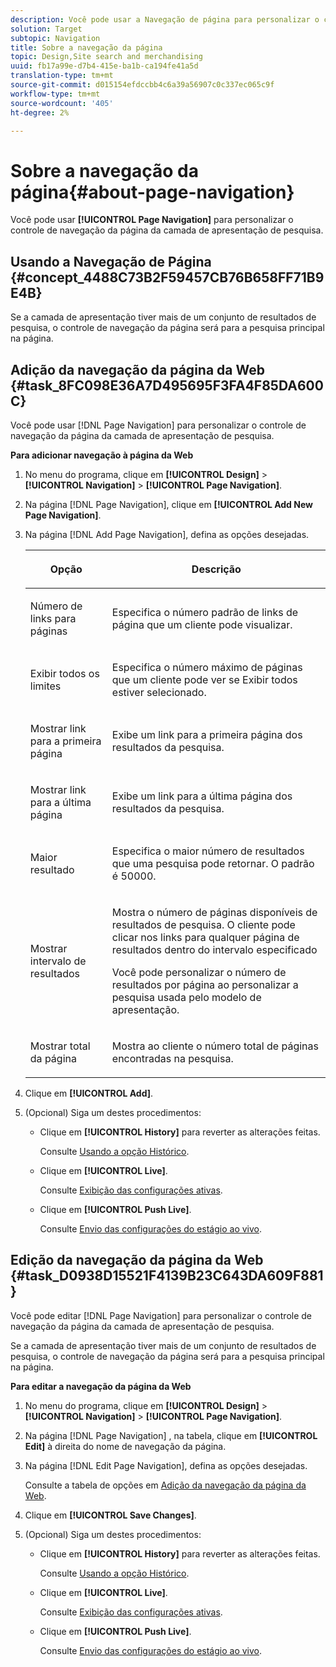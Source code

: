```yaml
---
description: Você pode usar a Navegação de página para personalizar o controle de navegação da página da camada de apresentação de pesquisa.
solution: Target
subtopic: Navigation
title: Sobre a navegação da página
topic: Design,Site search and merchandising
uuid: fb17a99e-d7b4-415e-ba1b-ca194fe41a5d
translation-type: tm+mt
source-git-commit: d015154efdccbb4c6a39a56907c0c337ec065c9f
workflow-type: tm+mt
source-wordcount: '405'
ht-degree: 2%

---
```



# Sobre a navegação da página{#about-page-navigation}

Você pode usar **[!UICONTROL Page Navigation]** para personalizar o controle de navegação da página da camada de apresentação de pesquisa.

## Usando a Navegação de Página {#concept_4488C73B2F59457CB76B658FF71B9E4B}

Se a camada de apresentação tiver mais de um conjunto de resultados de pesquisa, o controle de navegação da página será para a pesquisa principal na página.

## Adição da navegação da página da Web {#task_8FC098E36A7D495695F3FA4F85DA600C}

Você pode usar [!DNL Page Navigation] para personalizar o controle de navegação da página da camada de apresentação de pesquisa.

<!-- 

t_configuring_web_page_navigation.xml

 -->

**Para adicionar navegação à página da Web**

1. No menu do programa, clique em **[!UICONTROL Design]** > **[!UICONTROL Navigation]** > **[!UICONTROL Page Navigation]**.
1. Na página [!DNL Page Navigation], clique em **[!UICONTROL Add New Page Navigation]**.
1. Na página [!DNL Add Page Navigation], defina as opções desejadas.

   <!-- 
   r_page_navigation_options.xml
   -->

   <table> 
    <thead> 
      <tr> 
      <th colname="col1" class="entry"> <p>Opção </p> </th> 
      <th colname="col2" class="entry"> <p>Descrição </p> </th> 
      </tr> 
    </thead>
    <tbody> 
      <tr> 
      <td colname="col1"> <p>Número de links para páginas </p> </td> 
      <td colname="col2"> <p> Especifica o número padrão de links de página que um cliente pode visualizar. </p> </td> 
      </tr> 
      <tr> 
      <td colname="col1"> <p>Exibir todos os limites </p> </td> 
      <td colname="col2"> <p>Especifica o número máximo de páginas que um cliente pode ver se <span class="uicontrol"> Exibir todos</span> estiver selecionado. </p> </td> 
      </tr> 
      <tr> 
      <td colname="col1"> <p>Mostrar link para a primeira página </p> </td> 
      <td colname="col2"> <p>Exibe um link para a primeira página dos resultados da pesquisa. </p> </td> 
      </tr> 
      <tr> 
      <td colname="col1"> <p>Mostrar link para a última página </p> </td> 
      <td colname="col2"> <p> Exibe um link para a última página dos resultados da pesquisa. </p> </td> 
      </tr> 
      <tr> 
      <td colname="col1"> <p>Maior resultado </p> </td> 
      <td colname="col2"> <p>Especifica o maior número de resultados que uma pesquisa pode retornar. O padrão é 50000. </p> </td> 
      </tr> 
      <tr> 
      <td colname="col1"> <p>Mostrar intervalo de resultados </p> </td> 
      <td colname="col2"> <p>Mostra o número de páginas disponíveis de resultados de pesquisa. O cliente pode clicar nos links para qualquer página de resultados dentro do intervalo especificado </p> <p> Você pode personalizar o número de resultados por página ao personalizar a pesquisa usada pelo modelo de apresentação. </p> </td> 
      </tr> 
      <tr> 
      <td colname="col1"> <p>Mostrar total da página </p> </td> 
      <td colname="col2"> <p>Mostra ao cliente o número total de páginas encontradas na pesquisa. </p> </td> 
      </tr> 
    </tbody> 
    </table>

1. Clique em **[!UICONTROL Add]**.
1. (Opcional) Siga um destes procedimentos:

   * Clique em **[!UICONTROL History]** para reverter as alterações feitas.

      Consulte [Usando a opção Histórico](../t-using-the-history-option.md#task_70DD3F87A67242BBBD2CB27156F43002).

   * Clique em **[!UICONTROL Live]**.

      Consulte [Exibição das configurações ativas](../c-about-staging.md#task_401A0EBDB5DB4D4CA933CBA7BECDC10F).

   * Clique em **[!UICONTROL Push Live]**.

      Consulte [Envio das configurações do estágio ao vivo](../c-about-staging.md#task_44306783B4C0408AAA58B471DAF2D9A4).

## Edição da navegação da página da Web {#task_D0938D15521F4139B23C643DA609F881}

Você pode editar [!DNL Page Navigation] para personalizar o controle de navegação da página da camada de apresentação de pesquisa.

<!-- 

t_editing_web_page_navigation.xml

 -->

Se a camada de apresentação tiver mais de um conjunto de resultados de pesquisa, o controle de navegação da página será para a pesquisa principal na página.

**Para editar a navegação da página da Web**

1. No menu do programa, clique em **[!UICONTROL Design]** > **[!UICONTROL Navigation]** > **[!UICONTROL Page Navigation]**.
1. Na página [!DNL Page Navigation] , na tabela, clique em **[!UICONTROL Edit]** à direita do nome de navegação da página.
1. Na página [!DNL Edit Page Navigation], defina as opções desejadas.

   Consulte a tabela de opções em [Adição da navegação da página da Web](../c-about-design-menu/c-about-page-navigation.md#task_8FC098E36A7D495695F3FA4F85DA600C).
1. Clique em **[!UICONTROL Save Changes]**.
1. (Opcional) Siga um destes procedimentos:

   * Clique em **[!UICONTROL History]** para reverter as alterações feitas.

      Consulte [Usando a opção Histórico](../t-using-the-history-option.md#task_70DD3F87A67242BBBD2CB27156F43002).

   * Clique em **[!UICONTROL Live]**.

      Consulte [Exibição das configurações ativas](../c-about-staging.md#task_401A0EBDB5DB4D4CA933CBA7BECDC10F).

   * Clique em **[!UICONTROL Push Live]**.

      Consulte [Envio das configurações do estágio ao vivo](../c-about-staging.md#task_44306783B4C0408AAA58B471DAF2D9A4).

